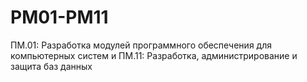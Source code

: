 # PM01-PM11
 ПМ.01: Разработка модулей программного обеспечения для компьютерных систем и ПМ.11: Разработка, администрирование и защита баз данных
